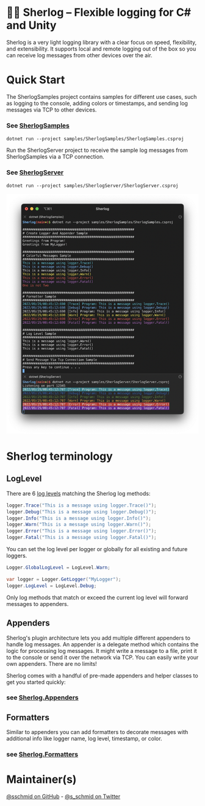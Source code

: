 # 🕵️‍♂️ Sherlog – Flexible logging for C# and Unity

Sherlog is a very light logging library with a clear focus on speed,
flexibility, and extensibility. It supports local and remote logging out of
the box so you can receive log messages from other devices over the air.

# Quick Start

The SherlogSamples project contains samples for different use cases,
such as logging to the console, adding colors or timestamps,
and sending log messages via TCP to other devices.

### See [SherlogSamples](https://github.com/sschmid/Sherlog/blob/main/samples/SherlogSamples/Program.cs)

```
dotnet run --project samples/SherlogSamples/SherlogSamples.csproj
```

Run the SherlogServer project to receive the sample log messages
from SherlogSamples via a TCP connection.

### See [SherlogServer](https://github.com/sschmid/Sherlog/blob/main/samples/SherlogServer/Program.cs)

```
dotnet run --project samples/SherlogServer/SherlogServer.csproj
```

![SherlogSamples](readme/SherlogSamples.png)

# Sherlog terminology

## LogLevel
There are 6 [log levels](https://github.com/sschmid/Sherlog/blob/main/src/Sherlog/src/LogLevel.cs)
matching the Sherlog log methods:

```csharp
logger.Trace("This is a message using logger.Trace()");
logger.Debug("This is a message using logger.Debug()");
logger.Info("This is a message using logger.Info()");
logger.Warn("This is a message using logger.Warn()");
logger.Error("This is a message using logger.Error()");
logger.Fatal("This is a message using logger.Fatal()");
```

You can set the log level per logger or globally for all existing and future loggers.

```csharp
Logger.GlobalLogLevel = LogLevel.Warn;
```

```csharp
var logger = Logger.GetLogger("MyLogger");
logger.LogLevel = LogLevel.Debug;
```

Only log methods that match or exceed the current log level will forward
messages to appenders.

## Appenders
Sherlog's plugin architecture lets you add multiple different appenders
to handle log messages. An appender is a delegate method which contains
the logic for processing log messages. It might write a message to a file,
print it to the console or send it over the network via TCP.
You can easily write your own appenders. There are no limits!

Sherlog comes with a handful of pre-made appenders and helper classes to get you started quickly:

### see [Sherlog.Appenders](https://github.com/sschmid/Sherlog/tree/main/src/Sherlog.Appenders/src)

## Formatters
Similar to appenders you can add formatters to decorate messages with additional
info like logger name, log level, timestamp, or color.

### see [Sherlog.Formatters](https://github.com/sschmid/Sherlog/tree/main/src/Sherlog.Formatters/src)

# Maintainer(s)
[@sschmid on GitHub][github-sschmid] - [@s_schmid on Twitter][twitter-sschmid]

[github-sschmid]: https://github.com/sschmid "@sschmid"
[twitter-sschmid]: https://twitter.com/intent/follow?original_referer=https%3A%2F%2Fgithub.com%2Fsschmid%2FSherlog&screen_name=s_schmid&tw_p=followbutton "s_schmid on Twitter"
